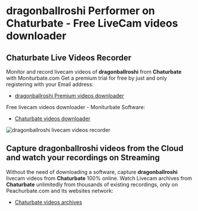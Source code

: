 # dragonballroshi Performer on Chaturbate - Free LiveCam videos downloader

## Chaturbate Live Videos Recorder

Monitor and record livecam videos of **dragonballroshi** from **Chaturbate** with Moniturbate.com
Get a premium trial for free by just and only registering with your Email address:
* [dragonballroshi Premium videos downloader](https://moniturbate.com/request-demo-licence-key.html)

Free livecam videos downloader - Moniturbate Software:
* [Chaturbate videos downloader](https://moniturbate.com/moniturbate-download-software.html)

![dragonballroshi livecam videos recorder](https://peachurnet.com/templates/moniturbate-software.png)


## Capture dragonballroshi videos from the Cloud and watch your recordings on Streaming

Without the need of downloading a software, capture **dragonballroshi** livecam videos from **Chaturbate** 100% online.
Watch Livecam archives from **Chaturbate** unlimitedly from thousands of existing recordings, only on Peachurbate.com and its websites network:
* [Chaturbate videos archives](https://peachurnet.com/)